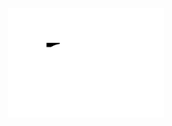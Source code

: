 <p align="center">
    <img src="https://github.com/jvhoven/osrs-planner/blob/main/public/logo.svg" alt="" width="250" height="175" />
</p>
